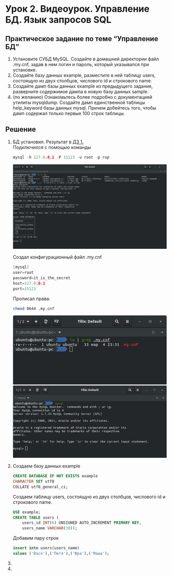 # Урок 2. Видеоурок. Управление БД. Язык запросов SQL

## Практическое задание по теме “Управление БД”
1. Установите СУБД MySQL. Создайте в домашней директории файл .my.cnf, задав в нем логин и пароль, который указывался при установке.
1. Создайте базу данных example, разместите в ней таблицу users, состоящую из двух столбцов, числового id и строкового name.
1. Создайте дамп базы данных example из предыдущего задания, разверните содержимое дампа в новую базу данных sample.
1. (по желанию) Ознакомьтесь более подробно с документацией утилиты mysqldump. Создайте дамп единственной таблицы help_keyword базы данных mysql. Причем добейтесь того, чтобы дамп содержал только первые 100 строк таблицы.

## Решение

1. БД установил. Результат в [ДЗ 1.](https://github.com/klimovorg/GB_MySQL/tree/main/HW_1)  
    Подключился с помощью команды
    ```c
    mysql -h 127.0.0.1 -P 15123 -u root -p rup
    ```
    ![1](1.png)

    Создал конфигурационный файл .my.cnf

    ```c
    [mysql]
    user=root
    password=it_is_the_secret
    host=127.0.0.1
    port=15123
    ```

    Прописал права: 
    ```bash
    chmod 0644 .my.cnf
    ```

    ![1](2.png)
    ![1](3.png)  
1. 
    Создаем базу данных example
    ```sql
    CREATE DATABASE IF NOT EXISTS example
    CHARACTER SET utf8
    COLLATE utf8_general_ci;
    ```  
    Создаем таблицу users, состоящую из двух столбцов, числового id и строкового name.
    ```sql
    USE example;
    CREATE TABLE users (
	    users_id INT(6) UNSIGNED AUTO_INCREMENT PRIMARY KEY,
	    users_name VARCHAR(30));
    ```
    Добавим пару строк
    ```sql
    insert into users(users_name)
    values ('Вася'),('Петя'),('Юра'),('Маша');
    ```  
1.  
1.  



